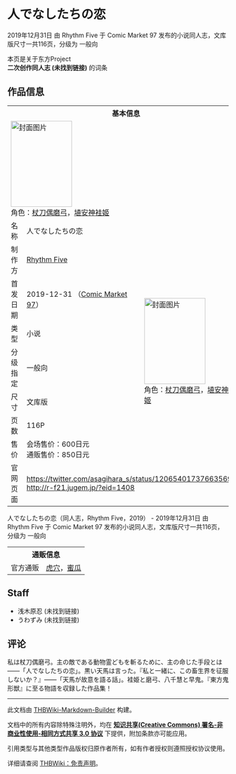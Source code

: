 # 人でなしたちの恋

<!-- source html: G:\repos\THBWiki-Markdown-Builder\THBWikiMarkdown\Temp\main\6\61\ns0%3A%E4%BA%BA%E3%81%A7%E3%81%AA%E3%81%97%E3%81%9F%E3%81%A1%E3%81%AE%E6%81%8B.html -->

2019年12月31日 由 Rhythm Five 于 Comic Market 97 发布的小说同人志，文库版尺寸一共116页，分级为 一般向

本页是关于东方Project  
 **二次创作同人志 (未找到链接)** 的词条

## 作品信息

<table><tbody><tr><th colspan="3">基本信息</th></tr><tr><td class="cover-artwork-mobile" colspan="2"><a href="./文件-人でなしたちの恋封面.jpg.md" class="image" title="封面图片"><img alt="封面图片" src="https://upload.thwiki.cc/thumb/e/e7/%E4%BA%BA%E3%81%A7%E3%81%AA%E3%81%97%E3%81%9F%E3%81%A1%E3%81%AE%E6%81%8B%E5%B0%81%E9%9D%A2.jpg/139px-%E4%BA%BA%E3%81%A7%E3%81%AA%E3%81%97%E3%81%9F%E3%81%A1%E3%81%AE%E6%81%8B%E5%B0%81%E9%9D%A2.jpg" decoding="async" loading="lazy" width="139" height="196" srcset="https://upload.thwiki.cc/thumb/e/e7/%E4%BA%BA%E3%81%A7%E3%81%AA%E3%81%97%E3%81%9F%E3%81%A1%E3%81%AE%E6%81%8B%E5%B0%81%E9%9D%A2.jpg/208px-%E4%BA%BA%E3%81%A7%E3%81%AA%E3%81%97%E3%81%9F%E3%81%A1%E3%81%AE%E6%81%8B%E5%B0%81%E9%9D%A2.jpg 1.5x, https://upload.thwiki.cc/thumb/e/e7/%E4%BA%BA%E3%81%A7%E3%81%AA%E3%81%97%E3%81%9F%E3%81%A1%E3%81%AE%E6%81%8B%E5%B0%81%E9%9D%A2.jpg/278px-%E4%BA%BA%E3%81%A7%E3%81%AA%E3%81%97%E3%81%9F%E3%81%A1%E3%81%AE%E6%81%8B%E5%B0%81%E9%9D%A2.jpg 2x" data-file-width="1419" data-file-height="2000"></a><div class="cover-char">角色：<a href="./杖刀偶磨弓.md" title="杖刀偶磨弓">杖刀偶磨弓</a>，<a href="./埴安神袿姬.md" title="埴安神袿姬">埴安神袿姬</a></div></td>
</tr><tr><td class="label">名称</td><td colspan="2"> 人でなしたちの恋 </td></tr><tr><td class="label">制作方</td><td><a href="./Rhythm_Five.md" title="Rhythm Five">Rhythm Five</a></td><td class="cover-artwork" rowspan="7" style="min-width:196px;"><a href="./文件-人でなしたちの恋封面.jpg.md" class="image" title="封面图片"><img alt="封面图片" src="https://upload.thwiki.cc/thumb/e/e7/%E4%BA%BA%E3%81%A7%E3%81%AA%E3%81%97%E3%81%9F%E3%81%A1%E3%81%AE%E6%81%8B%E5%B0%81%E9%9D%A2.jpg/139px-%E4%BA%BA%E3%81%A7%E3%81%AA%E3%81%97%E3%81%9F%E3%81%A1%E3%81%AE%E6%81%8B%E5%B0%81%E9%9D%A2.jpg" decoding="async" loading="lazy" width="139" height="196" srcset="https://upload.thwiki.cc/thumb/e/e7/%E4%BA%BA%E3%81%A7%E3%81%AA%E3%81%97%E3%81%9F%E3%81%A1%E3%81%AE%E6%81%8B%E5%B0%81%E9%9D%A2.jpg/208px-%E4%BA%BA%E3%81%A7%E3%81%AA%E3%81%97%E3%81%9F%E3%81%A1%E3%81%AE%E6%81%8B%E5%B0%81%E9%9D%A2.jpg 1.5x, https://upload.thwiki.cc/thumb/e/e7/%E4%BA%BA%E3%81%A7%E3%81%AA%E3%81%97%E3%81%9F%E3%81%A1%E3%81%AE%E6%81%8B%E5%B0%81%E9%9D%A2.jpg/278px-%E4%BA%BA%E3%81%A7%E3%81%AA%E3%81%97%E3%81%9F%E3%81%A1%E3%81%AE%E6%81%8B%E5%B0%81%E9%9D%A2.jpg 2x" data-file-width="1419" data-file-height="2000"></a><div class="cover-char">角色：<a href="./杖刀偶磨弓.md" title="杖刀偶磨弓">杖刀偶磨弓</a>，<a href="./埴安神袿姬.md" title="埴安神袿姬">埴安神袿姬</a></div></td>
</tr><tr><td class="label">首发日期</td><td>2019-12-31&#160;（<a href="/展会作品列表?e=Comic+Market%2397">Comic Market 97</a>）</td></tr><tr><td class="label">类型</td><td>小说</td></tr><tr><td class="label">分级指定</td><td>一般向</td></tr><tr><td class="label">尺寸</td><td>文库版</td></tr><tr><td class="label">页数</td><td>116P</td></tr><tr><td class="label">售价</td><td>会场售价：600日元<br>通贩售价：850日元</td></tr>
<tr><td class="label">官网页面</td><td colspan="2"><a rel="nofollow" class="external free" href="https://twitter.com/asagihara_s/status/1206540173766356993">https://twitter.com/asagihara_s/status/1206540173766356993</a><br><a rel="nofollow" class="external free" href="http://r-f21.jugem.jp/?eid=1408">http://r-f21.jugem.jp/?eid=1408</a></td></tr></tbody></table>

人でなしたちの恋（同人志，Rhythm Five，2019） - 2019年12月31日 由 Rhythm Five 于 Comic Market 97 发布的小说同人志，文库版尺寸一共116页，分级为 一般向

<table><tbody><tr><th colspan="3">通贩信息</th></tr><tr><td class="label">官方通贩</td><td colspan="2"><a rel="nofollow" class="external text" href="https://ec.toranoana.jp/tora_r/ec/item/040030798421">虎穴</a>，<a rel="nofollow" class="external text" href="https://www.melonbooks.co.jp/detail/detail.php?product_id=597511">蜜瓜</a></td></tr></tbody></table>



## Staff
- 浅木原忍 (未找到链接)
- うわずみ (未找到链接)


## 评论
  
私は杖刀偶磨弓。主の敵である動物霊どもを斬るために、主の命じた手段とは――「人でなしたちの恋」。黒い天馬は言った。『私と一緒に、この畜生界を征服しないか？』――「天馬が故意を語る話」。袿姫と磨弓、八千慧と早鬼。『東方鬼形獣』に至る物語を収録した作品集！
  
  
  

  





---

此文档由 [THBWiki-Markdown-Builder](https://github.com/Delsin-Yu/THBWiki-Markdown-Builder) 构建。

文档中的所有内容除特殊注明外，均在 [**知识共享(Creative Commons) 署名-非商业性使用-相同方式共享 3.0 协议**](https://creativecommons.org/licenses/by-sa/3.0/deed.zh-hans) 下提供，附加条款亦可能应用。

引用类型与其他类型作品版权归原作者所有，如有作者授权则遵照授权协议使用。

详细请查阅 [THBWiki：免责声明](https://thbwiki.cc/THBWiki:%E5%85%8D%E8%B4%A3%E5%A3%B0%E6%98%8E)。

